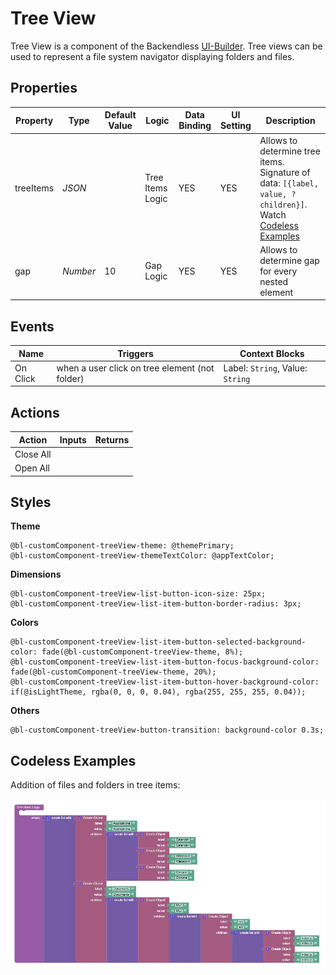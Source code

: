 # Tree View

Tree View is a component of the Backendless [UI-Builder](https://backendless.com/developers/#ui-builder). Tree views can be used to represent a file system navigator displaying folders and files.

## Properties

| Property  | Type     | Default Value | Logic            | Data Binding | UI Setting | Description                                                                                                            |
|-----------|----------|---------------|------------------|--------------|------------|------------------------------------------------------------------------------------------------------------------------|
| treeItems | *JSON*   |               | Tree Items Logic | YES          | YES        | Allows to determine tree items. Signature of data: `[{label, value, ?children}]`. Watch [Codeless Examples](#Examples) |
| gap       | *Number* | 10            | Gap Logic        | YES          | YES        | Allows to determine gap for every nested element                                                                       |

## Events

| Name     | Triggers                                       | Context Blocks                   |
|----------|------------------------------------------------|----------------------------------|
| On Click | when a user click on tree element (not folder) | Label: `String`, Value: `String` |


## Actions

| Action    | Inputs | Returns |
|-----------|--------|---------|
| Close All |        |         |
| Open All  |        |         |

## Styles

**Theme**
````
@bl-customComponent-treeView-theme: @themePrimary;
@bl-customComponent-treeView-themeTextColor: @appTextColor;
````

**Dimensions**
```
@bl-customComponent-treeView-list-button-icon-size: 25px;
@bl-customComponent-treeView-list-item-button-border-radius: 3px;
```

**Colors**
````
@bl-customComponent-treeView-list-item-button-selected-background-color: fade(@bl-customComponent-treeView-theme, 8%);
@bl-customComponent-treeView-list-item-button-focus-background-color: fade(@bl-customComponent-treeView-theme, 20%);
@bl-customComponent-treeView-list-item-button-hover-background-color: if(@isLightTheme, rgba(0, 0, 0, 0.04), rgba(255, 255, 255, 0.04));
````

**Others**
```
@bl-customComponent-treeView-button-transition: background-color 0.3s;
```

## <a name="Examples"></a> Codeless Examples

Addition of files and folders in tree items:

![tree items example](./example-images/tree_items_example.png)
